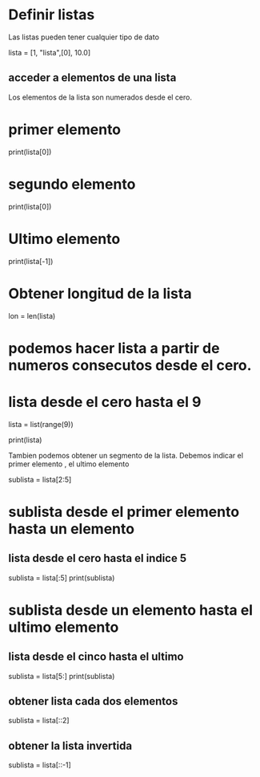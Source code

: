 # Definir listas
Las listas pueden tener cualquier tipo de dato 

lista = [1, "lista",[0], 10.0]

## acceder a elementos de una lista 
Los elementos de la lista son numerados desde el cero. 

# primer elemento
print(lista[0])
# segundo elemento
print(lista[0])
# Ultimo elemento 
print(lista[-1])

# Obtener longitud de la lista

lon = len(lista)


# podemos hacer lista a partir de numeros consecutos desde el cero. 

# lista desde el cero hasta el 9 
lista = list(range(9))

print(lista)




Tambien podemos obtener un segmento de la lista. Debemos indicar el primer elemento , el ultimo elemento

sublista = lista[2:5]

# sublista desde el primer elemento hasta un elemento 
## lista desde el cero hasta el indice 5
sublista = lista[:5]
print(sublista)
# sublista desde un elemento hasta el ultimo elemento 
## lista desde el cinco hasta el ultimo
sublista = lista[5:]
print(sublista)

## obtener lista cada dos elementos 
sublista = lista[::2]

## obtener la lista invertida 

sublista = lista[::-1]


